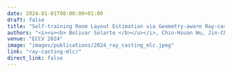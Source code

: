 ```yaml
---
date: 2024-01-01T00:00:00+01:00
draft: false
title: "Self-training Room Layout Estimation via Geometry-aware Ray-casting"
authors: "<i><u><b> Bolivar Solarte </b></u></i>, Chin-Hsuan Wu, Jin-Cheng Jhang, Jonathan Lee, Yi-Hsuan Tsai, and Min Sun."
venue: "ECCV 2024"
image: "images/publications/2024_ray_casting_mlc.jpeg"
link: "ray-casting-mlc/"
direct_link: false
---
```

